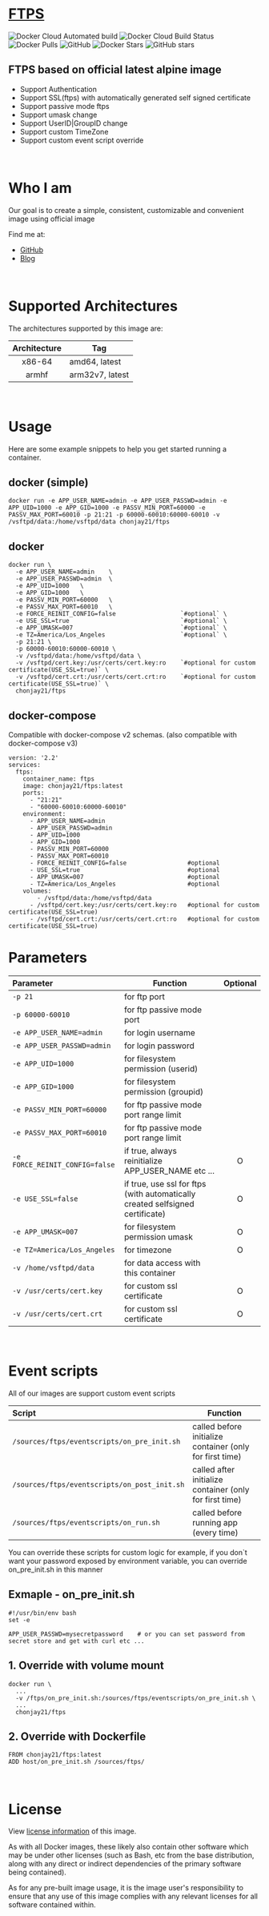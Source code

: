 # [**FTPS**](https://github.com/chonjay21/docker-ftps)
![Docker Cloud Automated build](https://img.shields.io/docker/cloud/automated/chonjay21/ftps)
![Docker Cloud Build Status](https://img.shields.io/docker/cloud/build/chonjay21/ftps)
![Docker Pulls](https://img.shields.io/docker/pulls/chonjay21/ftps)
![GitHub](https://img.shields.io/github/license/chonjay21/docker-ftps)
![Docker Stars](https://img.shields.io/docker/stars/chonjay21/ftps?style=social)
![GitHub stars](https://img.shields.io/github/stars/chonjay21/docker-ftps?style=social)
## FTPS based on official latest alpine image
* Support Authentication
* Support SSL(ftps) with automatically generated self signed certificate
* Support passive mode ftps
* Support umask change
* Support UserID|GroupID change
* Support custom TimeZone
* Support custom event script override

<br />

# Who I am
Our goal is to create a simple, consistent, customizable and convenient image using official image

Find me at:
* [GitHub](https://github.com/chonjay21)
* [Blog](https://chonjay.tistory.com/)

<br />

# Supported Architectures

The architectures supported by this image are:

| Architecture | Tag |
| :----: | --- |
| x86-64 | amd64, latest |
| armhf | arm32v7, latest |

<br />

# Usage

Here are some example snippets to help you get started running a container.

## docker (simple)

```
docker run -e APP_USER_NAME=admin -e APP_USER_PASSWD=admin -e APP_UID=1000 -e APP_GID=1000 -e PASSV_MIN_PORT=60000 -e PASSV_MAX_PORT=60010 -p 21:21 -p 60000-60010:60000-60010 -v /vsftpd/data:/home/vsftpd/data chonjay21/ftps
```

## docker

```
docker run \
  -e APP_USER_NAME=admin	\
  -e APP_USER_PASSWD=admin	\
  -e APP_UID=1000	\
  -e APP_GID=1000	\
  -e PASSV_MIN_PORT=60000	\
  -e PASSV_MAX_PORT=60010	\
  -e FORCE_REINIT_CONFIG=false                  `#optional` \
  -e USE_SSL=true                               `#optional` \
  -e APP_UMASK=007                              `#optional` \
  -e TZ=America/Los_Angeles                     `#optional` \
  -p 21:21 \
  -p 60000-60010:60000-60010 \
  -v /vsftpd/data:/home/vsftpd/data \
  -v /vsftpd/cert.key:/usr/certs/cert.key:ro    `#optional for custom certificate(USE_SSL=true)` \
  -v /vsftpd/cert.crt:/usr/certs/cert.crt:ro    `#optional for custom certificate(USE_SSL=true)` \
  chonjay21/ftps
```


## docker-compose

Compatible with docker-compose v2 schemas. (also compatible with docker-compose v3)

```
version: '2.2'
services:
  ftps:
    container_name: ftps
    image: chonjay21/ftps:latest
    ports:
      - "21:21"
      - "60000-60010:60000-60010"
    environment:
      - APP_USER_NAME=admin
      - APP_USER_PASSWD=admin
      - APP_UID=1000
      - APP_GID=1000
      - PASSV_MIN_PORT=60000
      - PASSV_MAX_PORT=60010
      - FORCE_REINIT_CONFIG=false                 #optional
      - USE_SSL=true                              #optional
      - APP_UMASK=007                             #optional
      - TZ=America/Los_Angeles                    #optional
    volumes:
	    - /vsftpd/data:/home/vsftpd/data
      - /vsftpd/cert.key:/usr/certs/cert.key:ro	  #optional for custom certificate(USE_SSL=true)
      - /vsftpd/cert.crt:/usr/certs/cert.crt:ro	  #optional for custom certificate(USE_SSL=true)
```

# Parameters

| Parameter | Function | Optional |
| :---- | --- | :---: |
| `-p 21` | for ftp port |  |
| `-p 60000-60010` | for ftp passive mode port |  |
| `-e APP_USER_NAME=admin` | for login username |  |
| `-e APP_USER_PASSWD=admin` | for login password |  |
| `-e APP_UID=1000` | for filesystem permission (userid)  |  |
| `-e APP_GID=1000` | for filesystem permission (groupid)  |  |
| `-e PASSV_MIN_PORT=60000` | for ftp passive mode port range limit  |  |
| `-e PASSV_MAX_PORT=60010` | for ftp passive mode port range limit  |  |
| `-e FORCE_REINIT_CONFIG=false` | if true, always reinitialize APP_USER_NAME etc ...  | O |
| `-e USE_SSL=false` | if true, use ssl for ftps (with automatically created selfsigned certificate) | O |
| `-e APP_UMASK=007` | for filesystem permission umask  | O |
| `-e TZ=America/Los_Angeles` | for timezone  | O |
| `-v /home/vsftpd/data` | for data access with this container |  |
| `-v /usr/certs/cert.key` | for custom ssl certificate | O |
| `-v /usr/certs/cert.crt` | for custom ssl certificate | O |

<br />

# Event scripts

All of our images are support custom event scripts

| Script | Function |
| :---- | --- |
| `/sources/ftps/eventscripts/on_pre_init.sh` | called before initialize container (only for first time) |
| `/sources/ftps/eventscripts/on_post_init.sh` | called after initialize container (only for first time) |
| `/sources/ftps/eventscripts/on_run.sh` | called before running app (every time) |

You can override these scripts for custom logic
for example, if you don`t want your password exposed by environment variable, you can override on_pre_init.sh in this manner

## Exmaple - on_pre_init.sh
```
#!/usr/bin/env bash
set -e

APP_USER_PASSWD=mysecretpassword    # or you can set password from secret store and get with curl etc ...
```

## 1. Override with volume mount
```
docker run \
  ...
  -v /ftps/on_pre_init.sh:/sources/ftps/eventscripts/on_pre_init.sh \
  ...
  chonjay21/ftps
```

## 2. Override with Dockerfile
```
FROM chonjay21/ftps:latest
ADD host/on_pre_init.sh /sources/ftps/
```

<br />

# License

View [license information](https://github.com/chonjay21/docker-ftps/blob/master/LICENSE) of this image.

As with all Docker images, these likely also contain other software which may be under other licenses (such as Bash, etc from the base distribution, along with any direct or indirect dependencies of the primary software being contained).

As for any pre-built image usage, it is the image user's responsibility to ensure that any use of this image complies with any relevant licenses for all software contained within.